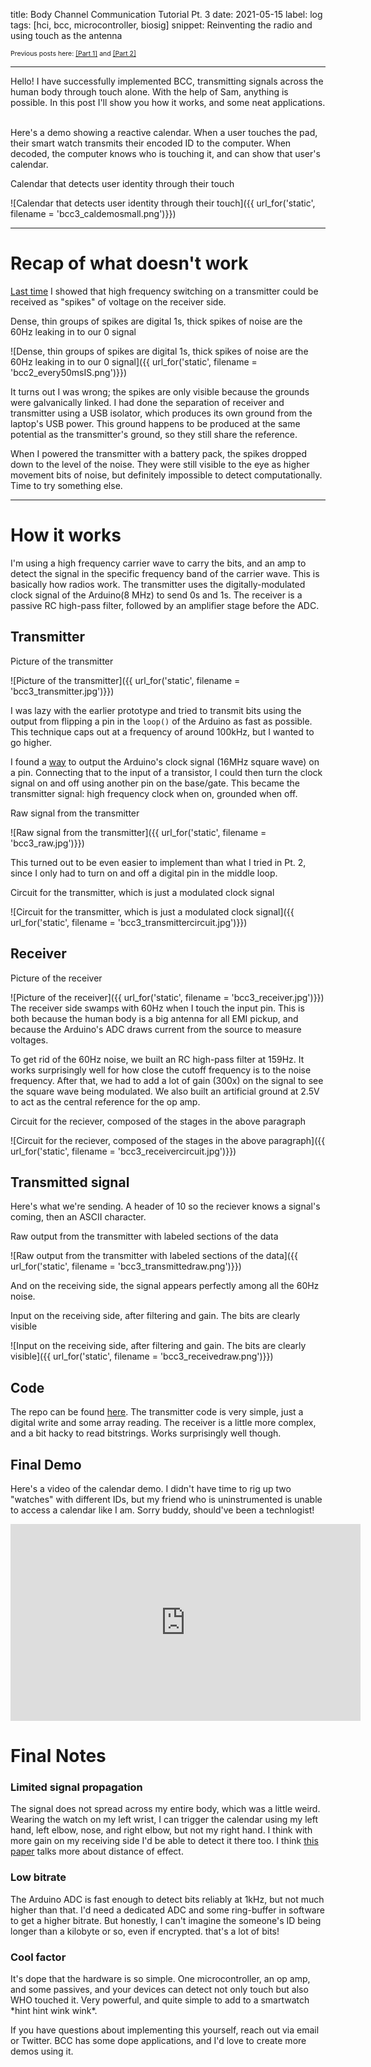 title: Body Channel Communication Tutorial Pt. 3
date: 2021-05-15
label: log
tags: [hci, bcc, microcontroller, biosig]
snippet: Reinventing the radio and using touch as the antenna

<div style="font-size:.75em;"> Previous posts here: <a href="../bcc1">[Part 1]</a> and <a href="../bcc2"> [Part 2] </a> </div>

<hr>

Hello! I have successfully implemented BCC, transmitting signals across the human body through touch alone. With the help of Sam, anything is possible. In this post I'll show you how it works, and some neat applications.

<br>
Here's a demo showing a reactive calendar. When a user touches the pad, their smart watch transmits their encoded ID to the computer. When decoded, the computer knows who is touching it, and can show that user's calendar. 

<p class="caption">Calendar that detects user identity through their touch</p>
![Calendar that detects user identity through their touch]({{ url_for('static', filename = 'bcc3_caldemosmall.png')}})

<hr>

# Recap of what doesn't work
[Last time](../bcc2) I showed that high frequency switching on a transmitter could be received as "spikes" of voltage on the receiver side. 

<p class="caption">Dense, thin groups of spikes are digital 1s, thick spikes of noise are the 60Hz leaking in to our 0 signal</p>
![Dense, thin groups of spikes are digital 1s, thick spikes of noise are the 60Hz leaking in to our 0 signal]({{ url_for('static', filename = 'bcc2_every50msIS.png')}})

It turns out I was wrong; the spikes are only visible because the grounds were galvanically linked. I had done the separation of receiver and transmitter using a USB isolator, which produces its own ground from the laptop's USB power. This ground happens to be produced at the same potential as the transmitter's ground, so they still share the reference. 

When I powered the transmitter with a battery pack, the spikes dropped down to the level of the noise. They were still visible to the eye as higher movement bits of noise, but definitely impossible to detect computationally. Time to try something else.

<hr> 

# How it works
I'm using a high frequency carrier wave to carry the bits, and an amp to detect the signal in the specific frequency band of the carrier wave. This is basically how radios work. The transmitter uses the digitally-modulated clock signal of the Arduino(8 MHz) to send 0s and 1s. The receiver is a passive RC high-pass filter, followed by an amplifier stage before the ADC.

## Transmitter
<p class="caption">Picture of the transmitter</p>
![Picture of the transmitter]({{ url_for('static', filename = 'bcc3_transmitter.jpg')}})

I was lazy with the earlier prototype and tried to transmit bits using the output from flipping a pin in the ```loop()``` of the Arduino as fast as possible. This technique caps out at a frequency of around 100kHz, but I wanted to go higher. 

I found a [way](https://arduino.stackexchange.com/questions/16698/arduino-constant-clock-output) to output the Arduino's clock signal (16MHz square wave) on a pin. Connecting that to the input of a transistor, I could then turn the clock signal on and off using another pin on the base/gate. This became the transmitter signal: high frequency clock when on, grounded when off. 

<p class="caption">Raw signal from the transmitter</p>
![Raw signal from the transmitter]({{ url_for('static', filename = 'bcc3_raw.jpg')}})

This turned out to be even easier to implement than what I tried in Pt. 2, since I only had to turn on and off a digital pin in the middle loop.

<p class="caption">Circuit for the transmitter, which is just a modulated clock signal</p>
![Circuit for the transmitter, which is just a modulated clock signal]({{ url_for('static', filename = 'bcc3_transmittercircuit.jpg')}})

## Receiver
<p class="caption">Picture of the receiver</p>
![Picture of the receiver]({{ url_for('static', filename = 'bcc3_receiver.jpg')}})
The receiver side swamps with 60Hz when I touch the input pin. This is both because the human body is a big antenna for all EMI pickup, and because the Arduino's ADC draws current from the source to measure voltages. 

To get rid of the 60Hz noise, we built an RC high-pass filter at 159Hz. It works surprisingly well for how close the cutoff frequency is to the noise frequency. After that, we had to add a lot of gain (300x) on the signal to see the square wave being modulated. We also built an artificial ground at 2.5V to act as the central reference for the op amp. 

<p class="caption">Circuit for the reciever, composed of the stages in the above paragraph</p>
![Circuit for the reciever, composed of the stages in the above paragraph]({{ url_for('static', filename = 'bcc3_receivercircuit.jpg')}})

## Transmitted signal
Here's what we're sending. A header of 10 so the reciever knows a signal's coming, then an ASCII character. 

<p class="caption">Raw output from the transmitter with labeled sections of the data</p>
![Raw output from the transmitter with labeled sections of the data]({{ url_for('static', filename = 'bcc3_transmittedraw.png')}})

And on the receiving side, the signal appears perfectly among all the 60Hz noise. 

<p class="caption">Input on the receiving side, after filtering and gain. The bits are clearly visible</p>
![Input on the receiving side, after filtering and gain. The bits are clearly visible]({{ url_for('static', filename = 'bcc3_receivedraw.png')}})


## Code
The repo can be found [here](https://github.com/kongmunist/BCC). The transmitter code is very simple, just a digital write and some array reading. The receiver is a little more complex, and a bit hacky to read bitstrings. Works surprisingly well though. 

## Final Demo
Here's a video of the calendar demo. I didn't have time to rig up two "watches" with different IDs, but my friend who is uninstrumented is unable to access a calendar like I am. Sorry buddy, should've been a technlogist!

<div style="text-align:center;">
<iframe width="560" height="315" src="https://www.youtube.com/embed/4pwZ0hJcawM" title="YouTube video player" frameborder="0" allow="accelerometer; autoplay; clipboard-write; encrypted-media; gyroscope; picture-in-picture" allowfullscreen></iframe></div>


# Final Notes

### Limited signal propagation
The signal does not spread across my entire body, which was a little weird. Wearing the watch on my left wrist, I can trigger the calendar using my left hand, left elbow, nose, and right elbow, but not my right hand. I think with more gain on my receiving side I'd be able to detect it there too. I think [this paper](http://www.alansonsample.com/publications/docs/2018%20-%20UIST%20-%20Enabling%20Interactive%20Infrastructure%20with%20BCC.pdf) talks more about distance of effect.

### Low bitrate
The Arduino ADC is fast enough to detect bits reliably at 1kHz, but not much higher than that. I'd need a dedicated ADC and some ring-buffer in software to get a higher bitrate. But honestly, I can't imagine the someone's ID being longer than a kilobyte or so, even if encrypted. that's a lot of bits!

### Cool factor
It's dope that the hardware is so simple. One microcontroller, an op amp, and some passives, and your devices can detect not only touch but also WHO touched it. Very powerful, and quite simple to add to a smartwatch \*hint hint wink wink\*.


If you have questions about implementing this yourself, reach out via email or Twitter. BCC has some dope applications, and I'd love to create more demos using it. 






